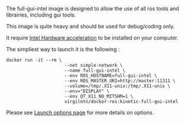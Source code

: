 The full-gui-intel image is designed to allow the use of all ros tools and librairies, including gui tools.

This image is quite heavy and should be used for debug/coding only.

It require [Intel Hardware acceleration](https://github.com/virgileTN/docker-ros/wiki/Install#intel) to be installed on your computer.

The simpliest way to launch it is the following :
```
docker run -it --rm \
                      --net simple-network \
                      --name full-gui-intel \
                      --env ROS_HOSTNAME=full-gui-intel \
                      --env ROS_MASTER_URI=http://master:11311 \
                      --volume=/tmp/.X11-unix:/tmp/.X11-unix \
                      --env="DISPLAY" \
                      --env QT_X11_NO_MITSHM=1 \
                      virgiletn/docker-ros:kinetic-full-gui-intel
```
Please see [Launch options page](https://github.com/virgileTN/docker-ros/wiki/launch-options) for more details on options.
